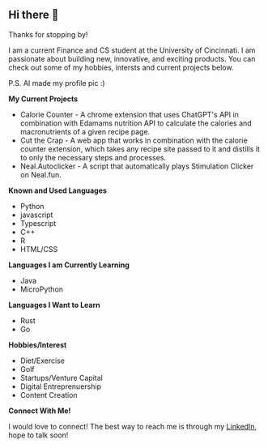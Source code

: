 ## Hi there 👋

<p>Thanks for stopping by! 

I am a current Finance and CS student at the University of Cincinnati. I am passionate about building new, innovative, and exciting products. You can check out some of my hobbies, intersts and current projects below.

P.S. AI made my profile pic :)
</p>

<div id="current_projects">
    <p>
        <b>My Current Projects </b>
    </p>
    <ul>
        <li> Calorie Counter - A chrome extension that uses ChatGPT's API in combination with Edamams nutrition API to calculate the calories and macronutrients of a given recipe page.</li>
        <li>Cut the Crap - A web app that works in combination with the calorie counter extension, which takes any recipe site passed to it and distills it to only the necessary steps and processes.</li>
        <li>Neal.Autoclicker - A script that automatically plays Stimulation Clicker on Neal.fun.</li>
    </ul>
</div>

<div id="known_languages">
    <p>
        <b>Known and Used Languages</b>
    </p>
    <ul>
        <li>Python</li>
        <li>javascript</li>
        <li>Typescript</li>
        <li>C++</li>
        <li>R</li>
        <li>HTML/CSS</li>
    </ul>
</div>

<div id="languages_im_currently_learning">
    <p>
        <b>Languages I am Currently Learning</b>
    </p>
    <ul>
        <li>Java</li>
        <li>MicroPython</li>
    </ul>
</div>

<div id="languages_im_learning">
    <p>
        <b>Languages I Want to Learn</b>
    </p>
    <ul>
        <li>Rust</li>
        <li>Go</li>
    </ul>
</div>

<div id="hobbies_interests">
    <p>
        <b>Hobbies/Interest</b>
    </p>
    <ul>
        <li>Diet/Exercise</li>
        <li>Golf</li>
        <li>Startups/Venture Capital</li>
        <li>Digital Entreprenuership</li>
        <li>Content Creation</li>
    </ul>
</div>

<div id="connect_with_me">
    <p>
        <b>Connect With Me!</b>
    </p>
    <p>I would love to connect! The best way to reach me is through my <a href="https://www.linkedin.com/in/jacobwernke/">LinkedIn</a>, hope to talk soon!</p>
</div>

<!--
**WernkeJD/Wernkejd** is a ✨ _special_ ✨ repository because its `README.md` (this file) appears on your GitHub profile.

Here are some ideas to get you started:

- 🔭 I’m currently working on ...
- 🌱 I’m currently learning ...
- 👯 I’m looking to collaborate on ...
- 🤔 I’m looking for help with ...
- 💬 Ask me about ...
- 📫 How to reach me: ...
- 😄 Pronouns: ...
- ⚡ Fun fact: ...
-->
